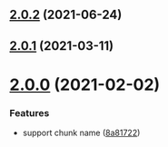 ## [2.0.2](https://github.com/imcuttle/react-webpack-lazyloader/compare/v2.0.1...v2.0.2) (2021-06-24)

## [2.0.1](https://github.com/imcuttle/react-webpack-lazyloader/compare/v2.0.0...v2.0.1) (2021-03-11)

# [2.0.0](https://github.com/imcuttle/react-webpack-lazyloader/compare/8a8172245d90b10c268d70fa3051e33558f5049e...v2.0.0) (2021-02-02)

### Features

- support chunk name ([8a81722](https://github.com/imcuttle/react-webpack-lazyloader/commit/8a8172245d90b10c268d70fa3051e33558f5049e))
